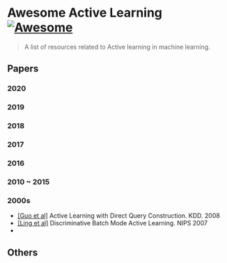 # Awesome Active Learning [![Awesome](https://awesome.re/badge.svg)](https://awesome.re)

> A list of resources related to Active learning in machine learning.



## Papers

### 2020

### 2019

### 2018

### 2017

### 2016

### 2010 ~ 2015

### 2000s

* [[Guo et al]](https://papers.nips.cc/paper/3295-discriminative-batch-mode-active-learning.pdf) Active Learning with Direct Query Construction. KDD. 2008
* [[Ling et al]](https://dl.acm.org/doi/10.1145/1401890.1401950) Discriminative Batch Mode Active Learning. NIPS 2007
* 



## Others


